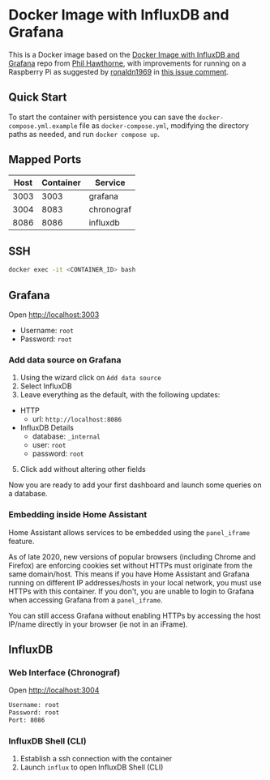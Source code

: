 # Docker Image with InfluxDB and Grafana

This is a Docker image based on the [Docker Image with InfluxDB and Grafana](https://github.com/philhawthorne/docker-influxdb-grafana) repo from [Phil Hawthorne](https://github.com/philhawthorne), with improvements for running on a Raspberry Pi as suggested by [ronaldn1969](https://github.com/ronaldn1969) in [this issue comment](https://github.com/philhawthorne/docker-influxdb-grafana/issues/57#issuecomment-1049649757).

## Quick Start

To start the container with persistence you can save the
`docker-compose.yml.example` file as `docker-compose.yml`, modifying the
directory paths as needed, and run `docker compose up`.

## Mapped Ports

| Host | Container |  Service   |
|------|-----------|------------|
| 3003 | 3003      | grafana    |
| 3004 | 8083      | chronograf |
| 8086 | 8086      | influxdb   |

## SSH

```sh
docker exec -it <CONTAINER_ID> bash
```

## Grafana

Open <http://localhost:3003>

- Username: `root`
- Password: `root`

### Add data source on Grafana

1. Using the wizard click on `Add data source`
2. Select InfluxDB
3. Leave everything as the default, with the following updates:
  - HTTP
      - url: `http://localhost:8086`
  - InfluxDB Details
      - database: `_internal`
      - user: `root`
      - password: `root`
5. Click add without altering other fields


Now you are ready to add your first dashboard and launch some queries on a database.

### Embedding inside Home Assistant

Home Assistant allows services to be embedded using the `panel_iframe` feature.

As of late 2020, new versions of popular browsers (including Chrome and Firefox) are enforcing cookies set without HTTPs must originate from the same domain/host. This means if you have Home Assistant and Grafana running on different IP addresses/hosts in your local network, you must use HTTPs with this container. If you don't, you are unable to login to Grafana when accessing Grafana from a `panel_iframe`.

You can still access Grafana without enabling HTTPs by accessing the host IP/name directly in your browser (ie not in an iFrame).

## InfluxDB

### Web Interface (Chronograf)

Open <http://localhost:3004>

```txt
Username: root
Password: root
Port: 8086
```

### InfluxDB Shell (CLI)

1. Establish a ssh connection with the container
2. Launch `influx` to open InfluxDB Shell (CLI)
